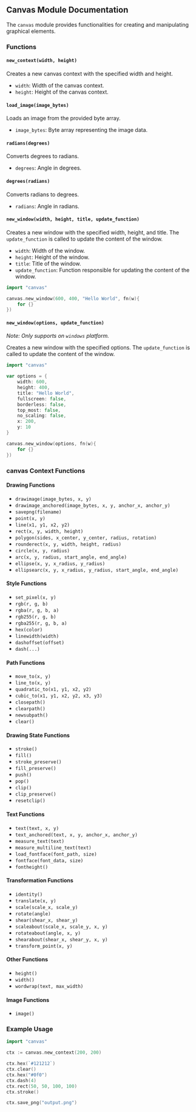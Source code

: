 ## Canvas Module Documentation

The `canvas` module provides functionalities for creating and manipulating graphical elements.

### Functions

#### `new_context(width, height)`

Creates a new canvas context with the specified width and height.

- `width`: Width of the canvas context.
- `height`: Height of the canvas context.

#### `load_image(image_bytes)`

Loads an image from the provided byte array.

- `image_bytes`: Byte array representing the image data.

#### `radians(degrees)`

Converts degrees to radians.

- `degrees`: Angle in degrees.

#### `degrees(radians)`

Converts radians to degrees.

- `radians`: Angle in radians.

#### `new_window(width, height, title, update_function)`

Creates a new window with the specified width, height, and title. The `update_function` is called to update the content of the window.

- `width`: Width of the window.
- `height`: Height of the window.
- `title`: Title of the window.
- `update_function`: Function responsible for updating the content of the window.

```go
import "canvas"

canvas.new_window(600, 400, "Hello World", fn(w){
	for {}
})
```

#### `new_window(options, update_function)`

*Note: Only supports on `windows` platform.*

Creates a new window with the specified options. The `update_function` is called to update the content of the window.

```go
import "canvas"

var options = {
	width: 600,
	height: 400,
	title: "Hello World",
	fullscreen: false,
	borderless: false,
	top_most: false,
	no_scaling: false,
	x: 200,
	y: 10
}

canvas.new_window(options, fn(w){
	for {}
})
```


### canvas Context Functions

#### Drawing Functions

- `drawimage(image_bytes, x, y)`
- `drawimage_anchored(image_bytes, x, y, anchor_x, anchor_y)`
- `savepng(filename)`
- `point(x, y)`
- `line(x1, y1, x2, y2)`
- `rect(x, y, width, height)`
- `polygon(sides, x_center, y_center, radius, rotation)`
- `rounderect(x, y, width, height, radius)`
- `circle(x, y, radius)`
- `arc(x, y, radius, start_angle, end_angle)`
- `ellipse(x, y, x_radius, y_radius)`
- `ellipsearc(x, y, x_radius, y_radius, start_angle, end_angle)`

#### Style Functions

- `set_pixel(x, y)`
- `rgb(r, g, b)`
- `rgba(r, g, b, a)`
- `rgb255(r, g, b)`
- `rgba255(r, g, b, a)`
- `hex(color)`
- `linewidth(width)`
- `dashoffset(offset)`
- `dash(...)`

#### Path Functions

- `move_to(x, y)`
- `line_to(x, y)`
- `quadratic_to(x1, y1, x2, y2)`
- `cubic_to(x1, y1, x2, y2, x3, y3)`
- `closepath()`
- `clearpath()`
- `newsubpath()`
- `clear()`

#### Drawing State Functions

- `stroke()`
- `fill()`
- `stroke_preserve()`
- `fill_preserve()`
- `push()`
- `pop()`
- `clip()`
- `clip_preserve()`
- `resetclip()`

#### Text Functions

- `text(text, x, y)`
- `text_anchored(text, x, y, anchor_x, anchor_y)`
- `measure_text(text)`
- `measure_multiline_text(text)`
- `load_fontface(font_path, size)`
- `fontface(font_data, size)`
- `fontheight()`

#### Transformation Functions

- `identity()`
- `translate(x, y)`
- `scale(scale_x, scale_y)`
- `rotate(angle)`
- `shear(shear_x, shear_y)`
- `scaleabout(scale_x, scale_y, x, y)`
- `rotateabout(angle, x, y)`
- `shearabout(shear_x, shear_y, x, y)`
- `transform_point(x, y)`

#### Other Functions

- `height()`
- `width()`
- `wordwrap(text, max_width)`

#### Image Functions

- `image()`

### Example Usage

```go
import "canvas"

ctx := canvas.new_context(200, 200)

ctx.hex(`#121212`)
ctx.clear()
ctx.hex("#0f0")
ctx.dash(4)
ctx.rect(50, 50, 100, 100)
ctx.stroke()	

ctx.save_png("output.png")
```
